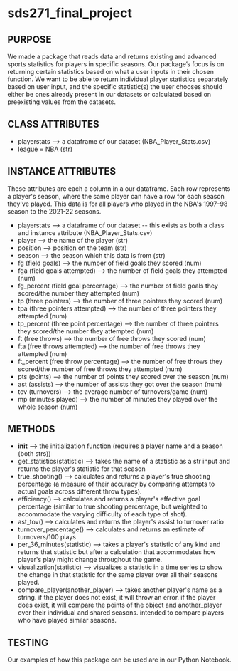 # sds271_final_project

## PURPOSE
We made a package that reads data and returns existing and advanced sports statistics for players in specific seasons. Our package’s focus is on returning certain statistics based on what a user inputs in their chosen function. We want to be able to return individual player statistics separately based on user input, and the specific statistic(s) the user chooses should either be ones already present in our datasets or calculated based on preexisting values from the datasets.

## CLASS ATTRIBUTES
* playerstats --> a dataframe of our dataset (NBA_Player_Stats.csv)
* league = NBA (str)

## INSTANCE ATTRIBUTES

These attributes are each a column in a our dataframe. Each row represents a player's season, where the same player can have a row for each season they've played. This data is for all players who played in the NBA's 1997-98 season to the 2021-22 seasons. 

* playerstats --> a dataframe of our dataset -- this exists as both a class and instance attribute (NBA_Player_Stats.csv)
* player --> the name of the player (str)
* position --> position on the team (str)
* season --> the season which this data is from (str)
* fg (field goals) --> the number of field goals they scored (num)
* fga (field goals attempted) --> the number of field goals they attempted (num)
* fg_percent (field goal percentage) --> the number of field goals they scored/the number they attempted (num)
* tp (three pointers) --> the number of three pointers they scored (num)
* tpa (three pointers attempted) --> the number of three pointers they attempted (num)
* tp_percent (three point percentage) --> the number of three pointers they scored/the number they attempted (num)
* ft (free throws) --> the number of free throws they scored (num)
* fta (free throws attempted) --> the number of free throws they attempted (num)
* ft_percent (free throw percentage) --> the number of free throws they scored/the number of free throws they attempted (num)
* pts (points) --> the number of points they scored over the season (num)
* ast (assists) --> the number of assists they got over the season (num)
* tov (turnovers) --> the average number of turnovers/game (num)
* mp (minutes played) --> the number of minutes they played over the whole season (num)

## METHODS

* __init__ --> the initialization function (requires a player name and a season (both strs))
* get_statistics(statistic) --> takes the name of a statistic as a str input and returns the player's statistic for that season 
* true_shooting() --> calculates and returns a player's true shooting percentage (a measure of their accuracy by comparing attempts to actual goals across different throw types). 
* efficiency() --> calculates and returns a player's effective goal percentage (similar to true shooting percentage, but weighted to accommodate the varying difficulty of each type of shot). 
* ast_tov() --> calculates and returns the player's assist to turnover ratio
* turnover_percentage() --> calculates and returns an estimate of turnovers/100 plays
* per_36_minutes(statistic) --> takes a player's statistic of any kind and returns that statistic but after a calculation that accommodates how player's play might change throughout the game. 
* visualization(statistic) --> visualizes a statistic in a time series to show the change in that statistic for the same player over all their seasons played. 
* compare_player(another_player) --> takes another player's name as a string. if the player does not exist, it will throw an error. if the player does exist, it will compare the points of the object and another_player over their individual and shared seasons. intended to compare players who have played similar seasons. 

## TESTING
Our examples of how this package can be used are in our Python Notebook. 
